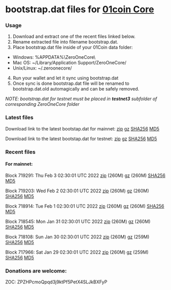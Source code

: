 # bootstrap.dat files for [01coin Core](https://01coin.io)

### Usage

1. Download and extract one of the recent files linked below.
2. Rename extracted file into filename bootstrap.dat.
3. Place bootstrap.dat file inside of your 01Coin data folder:
 - Windows: %APPDATA%\ZeroOneCore\
 - Mac OS: ~/Library/Application Support/ZeroOneCore/
 - Unix/Linux: ~/.zeroonecore/
4. Run your wallet and let it sync using bootstrap.dat
5. Once sync is done bootstrap.dat file will be renamed to bootstrap.dat.old automagically and can be safely removed.

_NOTE: bootstrap.dat for testnet must be placed in **testnet3** subfolder of corresponding ZeroOneCore folder_

### Latest files
Download link to the latest bootstap.dat for mainnet: [zip](https://files.01coin.io/mainnet/bootstrap.dat.zip) [gz](https://files.01coin.io/mainnet/bootstrap.dat.tar.gz) [SHA256](https://files.01coin.io/mainnet/sha256.txt) [MD5](https://files.01coin.io/mainnet/md5.txt)

Download link to the latest bootstap.dat for testnet: [zip](https://files.01coin.io/testnet/bootstrap.dat.zip) [gz](https://files.01coin.io/testnet/bootstrap.dat.tar.gz) [SHA256](https://files.01coin.io/testnet/sha256.txt) [MD5](https://files.01coin.io/testnet/md5.txt)

### Recent files

#### For mainnet:

Block 719291: Thu Feb  3 02:30:01 UTC 2022 [zip](https://files.01coin.io/mainnet/2022-02-03/bootstrap.dat.zip) (260M) [gz](https://files.01coin.io/mainnet/2022-02-03/bootstrap.dat.tar.gz) (260M) [SHA256](https://files.01coin.io/mainnet/2022-02-03/sha256.txt) [MD5](https://files.01coin.io/mainnet/2022-02-03/md5.txt)

Block 719203: Wed Feb  2 02:30:01 UTC 2022 [zip](https://files.01coin.io/mainnet/2022-02-02/bootstrap.dat.zip) (260M) [gz](https://files.01coin.io/mainnet/2022-02-02/bootstrap.dat.tar.gz) (260M) [SHA256](https://files.01coin.io/mainnet/2022-02-02/sha256.txt) [MD5](https://files.01coin.io/mainnet/2022-02-02/md5.txt)

Block 718914: Tue Feb  1 02:30:01 UTC 2022 [zip](https://files.01coin.io/mainnet/2022-02-01/bootstrap.dat.zip) (260M) [gz](https://files.01coin.io/mainnet/2022-02-01/bootstrap.dat.tar.gz) (260M) [SHA256](https://files.01coin.io/mainnet/2022-02-01/sha256.txt) [MD5](https://files.01coin.io/mainnet/2022-02-01/md5.txt)

Block 718545: Mon Jan 31 02:30:01 UTC 2022 [zip](https://files.01coin.io/mainnet/2022-01-31/bootstrap.dat.zip) (260M) [gz](https://files.01coin.io/mainnet/2022-01-31/bootstrap.dat.tar.gz) (260M) [SHA256](https://files.01coin.io/mainnet/2022-01-31/sha256.txt) [MD5](https://files.01coin.io/mainnet/2022-01-31/md5.txt)

Block 718108: Sun Jan 30 02:30:01 UTC 2022 [zip](https://files.01coin.io/mainnet/2022-01-30/bootstrap.dat.zip) (260M) [gz](https://files.01coin.io/mainnet/2022-01-30/bootstrap.dat.tar.gz) (259M) [SHA256](https://files.01coin.io/mainnet/2022-01-30/sha256.txt) [MD5](https://files.01coin.io/mainnet/2022-01-30/md5.txt)

Block 717966: Sat Jan 29 02:30:01 UTC 2022 [zip](https://files.01coin.io/mainnet/2022-01-29/bootstrap.dat.zip) (260M) [gz](https://files.01coin.io/mainnet/2022-01-29/bootstrap.dat.tar.gz) (259M) [SHA256](https://files.01coin.io/mainnet/2022-01-29/sha256.txt) [MD5](https://files.01coin.io/mainnet/2022-01-29/md5.txt)


### Donations are welcome:

ZOC: ZPZHPcmoQpqd3j9ktPf5PetX4SLJkBXFyP
